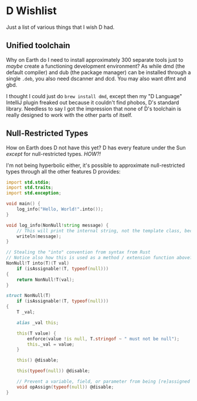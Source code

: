 # D Wishlist
Just a list of various things that I wish D had.

## Unified toolchain

Why on Earth do I need to install approximately 300 separate tools just to *maybe* create a functioning development environment? As while dmd (the default compiler) and dub (the package manager) can be installed through a single `.deb`, you also need dscanner and dcd. You may also want dfmt and gbd.

I thought I could just do `brew install dmd`, except then my "D Language" IntelliJ plugin freaked out because it couldn't find phobos, D's standard library. Needless to say I got the impression that none of D's toolchain is really designed to work with the other parts of itself.

## Null-Restricted Types

How on Earth does D not have this yet? D has every feature under the Sun *except* for null-restricted types. *HOW?!*

I'm not being hyperbolic either, it's possible to approximate null-restricted types through all the other features D provides:
```d
import std.stdio;
import std.traits;
import std.exception;

void main() {
	log_info("Hello, World!".into());
}

void log_info(NonNull!string message) {
    // This will print the internal string, not the template class, because of the "alias _val this"
    writeln(message);
}

// Stealing the "into" convention from syntax from Rust
// Notice also how this is used as a method / extension function above?
NonNull!T into(T)(T val)
    if (isAssignable!(T, typeof(null)))
{
    return NonNull!T(val);
}

struct NonNull(T)
    if (isAssignable!(T, typeof(null)))
{
    T _val;

    alias _val this;

    this(T value) {
        enforce(value !is null, T.stringof ~ " must not be null");
        this._val = value;
    }

    this() @disable;

    this(typeof(null)) @disable;

    // Prevent a variable, field, or parameter from being [re]assigned null.
    void opAssign(typeof(null)) @disable;
}
```
